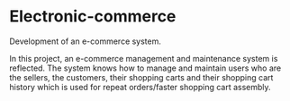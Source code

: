 # Electronic-commerce

Development of an e-commerce system.

In this project, an e-commerce management and maintenance system is reflected.
The system knows how to manage and maintain users who are the sellers, the customers,
their shopping carts and their shopping cart history which is used for repeat orders/faster shopping cart assembly.
